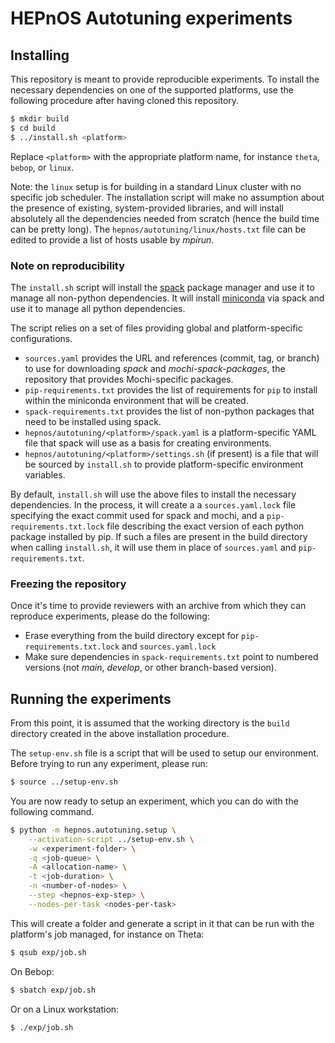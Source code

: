 # HEPnOS Autotuning experiments

## Installing

This repository is meant to provide reproducible experiments.
To install the necessary dependencies on one of the supported
platforms, use the following procedure after having cloned
this repository.

```bash
$ mkdir build
$ cd build
$ ../install.sh <platform>
```

Replace `<platform>` with the appropriate platform name, for
instance `theta`, `bebop`, or `linux`.

Note: the `linux` setup is for building in a standard Linux cluster
with no specific job scheduler. The installation script will make
no assumption about the presence of existing, system-provided libraries,
and will install absolutely all the dependencies needed from scratch
(hence the build time can be pretty long). The `hepnos/autotuning/linux/hosts.txt`
file can be edited to provide a list of hosts usable by _mpirun_.

### Note on reproducibility

The `install.sh` script will install the [spack](https://spack.readthedocs.io/)
package manager and use it to manage all non-python dependencies. It will
install [miniconda](https://docs.conda.io/en/latest/miniconda.html) via spack
and use it to manage all python dependencies.

The script relies on a set of files providing global and platform-specific
configurations.
- `sources.yaml` provides the URL and references (commit, tag, or branch)
  to use for downloading _spack_ and _mochi-spack-packages_, the repository
  that provides Mochi-specific packages.
- `pip-requirements.txt` provides the list of requirements for `pip` to
  install within the miniconda environment that will be created.
- `spack-requirements.txt` provides the list of non-python packages that
  need to be installed using spack.
- `hepnos/autotuning/<platform>/spack.yaml` is a platform-specific YAML
  file that spack will use as a basis for creating environments.
- `hepnos/autotuning/<platform>/settings.sh` (if present) is a file
  that will be sourced by `install.sh` to provide platform-specific
  environment variables.

By default, `install.sh` will use the above files to install the necessary
dependencies. In the process, it will create a a `sources.yaml.lock` file
specifying the exact commit used for spack and mochi, and a `pip-requirements.txt.lock`
file describing the exact version of each python package installed by pip.
If such a files are present in the build directory when calling `install.sh`,
it will use them in place of `sources.yaml` and `pip-requirements.txt`.

### Freezing the repository

Once it's time to provide reviewers with an archive from which they
can reproduce experiments, please do the following:
- Erase everything from the build directory except for
  `pip-requirements.txt.lock` and `sources.yaml.lock`
- Make sure dependencies in `spack-requirements.txt` point to
  numbered versions (not _main_, _develop_, or other branch-based version).

## Running the experiments

From this point, it is assumed that the working directory is the `build` directory
created in the above installation procedure.

The `setup-env.sh` file is a script that will be used to setup our environment.
Before trying to run any experiment, please run:

```bash
$ source ../setup-env.sh
```

You are now ready to setup an experiment, which you can do with the following command.

```bash
$ python -m hepnos.autotuning.setup \
    --activation-script ../setup-env.sh \
    -w <experiment-folder> \
    -q <job-queue> \
    -A <allocation-name> \
    -t <job-duration> \
    -n <number-of-nodes> \
    --step <hepnos-exp-step> \
    --nodes-per-task <nodes-per-task>
```

This will create a folder and generate a script in it that can be run with the
platform's job managed, for instance on Theta:

```bash
$ qsub exp/job.sh
```

On Bebop:

```bash
$ sbatch exp/job.sh
```

Or on a Linux workstation:

```bash
$ ./exp/job.sh
```

